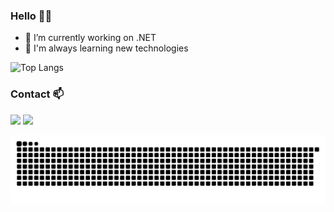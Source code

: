 ### Hello 🙋‍♂️

- 🔭 I’m currently working on .NET
- 🌱 I'm always learning new technologies

![Top Langs](https://github-readme-stats.vercel.app/api/top-langs/?username=eduardosilva218&langs_count=10&theme=radical&hide=html&layout=compact)

### Contact 📫

<a href="https://www.linkedin.com/in/eduardosilva218/"><img src="https://img.shields.io/badge/LinkedIn-0077B5?style=for-the-badge&logo=linkedin&logoColor=white" /></a>
<a href="mailto:eduardo.silva218@outlook.com"><img src="https://img.shields.io/badge/Microsoft_Outlook-0078D4?style=for-the-badge&logo=microsoft-outlook&logoColor=white" /></a>

![Snake animation](https://github.com/eduardosilva218/eduardosilva218/blob/output/github-contribution-grid-snake.svg)
